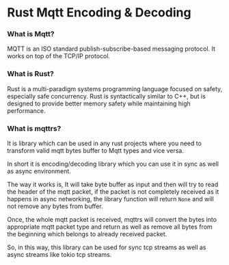 # Rust Mqtt Encoding & Decoding

### What is Mqtt?
MQTT is an ISO standard publish-subscribe-based messaging protocol. It works on top of the TCP/IP protocol.

### What is Rust?
Rust is a multi-paradigm systems programming language focused on safety, especially safe concurrency. Rust is syntactically similar to C++, but is designed to provide better memory safety while maintaining high performance.

### What is mqttrs?

It is library which can be used in any rust projects where you need to transform valid mqtt bytes buffer to Mqtt types and vice versa. 

In short it is encoding/decoding library which you can use it in sync as well as async environment.

The way it works is, It will take byte buffer as input and then will try to read the header of the mqtt packet, if the packet is not completely received as it happens in async networking, the library function will return `None` and will not remove any bytes from buffer.

Once, the whole mqtt packet is received, mqttrs will convert the bytes into appropriate mqtt packet type and return as well as remove all bytes from the beginning which belongs to already received packet.  

So, in this way, this library can be used for sync tcp streams as well as async streams like tokio tcp streams. 

